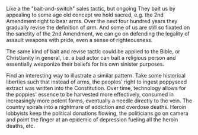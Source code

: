 Like a the "bait-and-switch" sales tactic,  but ongoing
They bait us by appealing to some age old concept we hold sacred, e.g. the 2nd Amendment right to bear arms.
Over the next four hundred years they gradually revise the definition of *arm*. And some of us are still so fixated on the sanctity of the 2nd Amendment, we can go on defending the legality of assault weapons with pride, even a sense of righteousness.

The same kind of bait and revise tactic could be applied to the Bible, or Christianity in general, i.e. a bad actor can bait a religious person and essentially weaponize their beliefs for his own sinister purposes.

Find an interesting way to illustrate a similar pattern. Take some historical liberties such that instead of arms, the peoples' right to ingest poppyseed extract was written into the Constitution.
Over time, technology allows for the poppies' essence to be harvested more effectively, consumed in increasingly more potent forms, eventually a needle directly to the vein.
The country spirals into a nightmare of addiction and overdose deaths. Heroin lobbyists keep the political donations flowing, the politicians go on camera and point the finger at an epidemic of depression fueling all the heroin deaths, etc.

